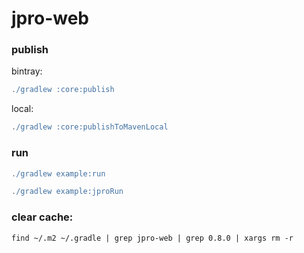 # jpro-web

### publish

bintray:
```gradle
./gradlew :core:publish
```

local:
```gradle
./gradlew :core:publishToMavenLocal
```

### run
```gradle
./gradlew example:run
```

```gradle
./gradlew example:jproRun
```

### clear cache:
```
find ~/.m2 ~/.gradle | grep jpro-web | grep 0.8.0 | xargs rm -r
```